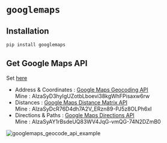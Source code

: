 # `googlemaps`


## Installation

```sh
pip install googlemaps
```

## Get Google Maps API

Set [here](https://developers.google.com/maps/)

* Address & Coordinates : [Google Maps Geocoding API](https://developers.google.com/maps/documentation/geocoding/start)  
Mine : AIzaSyD3hyIgUZotbLboevi38kgWhFPisaxw6rw  
* Distances : [Google Maps Distance Matrix API](https://developers.google.com/maps/documentation/distance-matrix/)  
Mine : AIzaSyDcR76D4dh7A2V_ERzn89-PJ5z8OLPh6xI
* Directions & Paths : [Google Maps Directions API](https://developers.google.com/maps/documentation/directions/)  
Mine : AIzaSyAY1rBsdeUQ83WV4JqG-vmQG-74N2DZmB0  



![googlemaps_geocode_api_example](https://github.com/pydemia/Python3/edit/master/scripts/python_geometrics/googlemaps_geocode_api_example.png)
